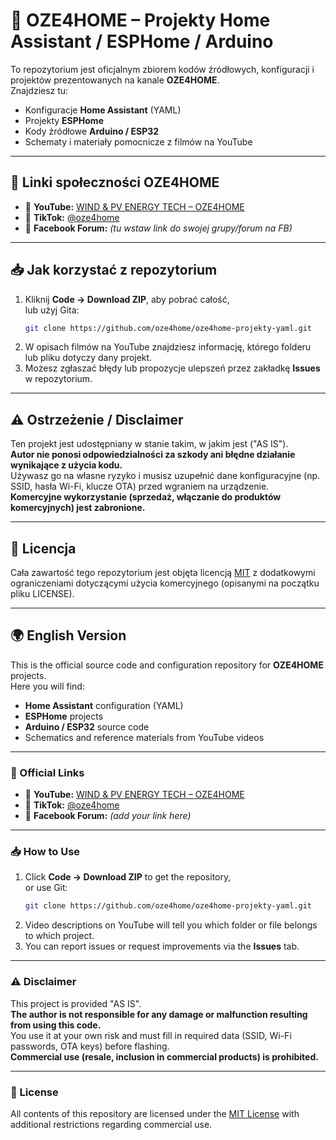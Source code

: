 # 🌱 OZE4HOME – Projekty Home Assistant / ESPHome / Arduino

To repozytorium jest oficjalnym zbiorem kodów źródłowych, konfiguracji i projektów prezentowanych na kanale **OZE4HOME**.  
Znajdziesz tu:
- Konfiguracje **Home Assistant** (YAML)
- Projekty **ESPHome**
- Kody źródłowe **Arduino / ESP32**
- Schematy i materiały pomocnicze z filmów na YouTube

---

## 🔗 Linki społeczności OZE4HOME
- 🎥 **YouTube:** [WIND & PV ENERGY TECH – OZE4HOME](https://youtube.com/@OZE4HOME)  
- 🎵 **TikTok:** [@oze4home](https://www.tiktok.com/@oze4home)  
- 💬 **Facebook Forum:** *(tu wstaw link do swojej grupy/forum na FB)*

---

## 📥 Jak korzystać z repozytorium
1. Kliknij **Code → Download ZIP**, aby pobrać całość,  
   lub użyj Gita:
   ```bash
   git clone https://github.com/oze4home/oze4home-projekty-yaml.git
   ```
2. W opisach filmów na YouTube znajdziesz informację, którego folderu lub pliku dotyczy dany projekt.  
3. Możesz zgłaszać błędy lub propozycje ulepszeń przez zakładkę **Issues** w repozytorium.

---

## ⚠️ Ostrzeżenie / Disclaimer
Ten projekt jest udostępniany w stanie takim, w jakim jest ("AS IS").  
**Autor nie ponosi odpowiedzialności za szkody ani błędne działanie wynikające z użycia kodu.**  
Używasz go na własne ryzyko i musisz uzupełnić dane konfiguracyjne (np. SSID, hasła Wi-Fi, klucze OTA) przed wgraniem na urządzenie.  
**Komercyjne wykorzystanie (sprzedaż, włączanie do produktów komercyjnych) jest zabronione.**

---

## 📜 Licencja
Cała zawartość tego repozytorium jest objęta licencją [MIT](LICENSE) z dodatkowymi ograniczeniami dotyczącymi użycia komercyjnego (opisanymi na początku pliku LICENSE).

---

## 🌍 English Version

This is the official source code and configuration repository for **OZE4HOME** projects.  
Here you will find:
- **Home Assistant** configuration (YAML)
- **ESPHome** projects
- **Arduino / ESP32** source code
- Schematics and reference materials from YouTube videos

---

### 🔗 Official Links
- 🎥 **YouTube:** [WIND & PV ENERGY TECH – OZE4HOME](https://youtube.com/@OZE4HOME)  
- 🎵 **TikTok:** [@oze4home](https://www.tiktok.com/@oze4home)  
- 💬 **Facebook Forum:** *(add your link here)*

---

### 📥 How to Use
1. Click **Code → Download ZIP** to get the repository,  
   or use Git:
   ```bash
   git clone https://github.com/oze4home/oze4home-projekty-yaml.git
   ```
2. Video descriptions on YouTube will tell you which folder or file belongs to which project.  
3. You can report issues or request improvements via the **Issues** tab.

---

### ⚠️ Disclaimer
This project is provided "AS IS".  
**The author is not responsible for any damage or malfunction resulting from using this code.**  
You use it at your own risk and must fill in required data (SSID, Wi-Fi passwords, OTA keys) before flashing.  
**Commercial use (resale, inclusion in commercial products) is prohibited.**

---

### 📜 License
All contents of this repository are licensed under the [MIT License](LICENSE) with additional restrictions regarding commercial use.
